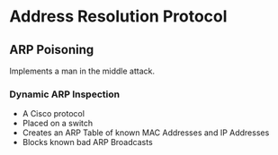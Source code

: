 # Address Resolution Protocol




## ARP Poisoning
Implements a man in the middle attack.

### Dynamic ARP Inspection
- A Cisco protocol
- Placed on a switch
- Creates an ARP Table of known MAC Addresses and IP Addresses
- Blocks known bad ARP Broadcasts
